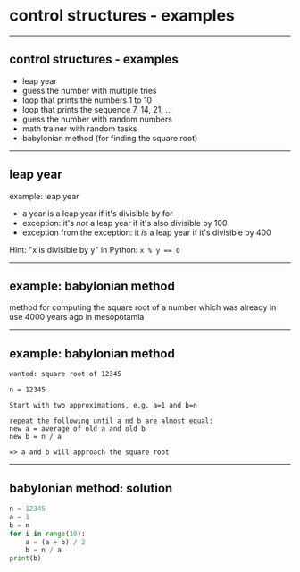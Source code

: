 # control structures - examples

---

## control structures - examples

- leap year
- guess the number with multiple tries
- loop that prints the numbers 1 to 10
- loop that prints the sequence 7, 14, 21, ...
- guess the number with random numbers
- math trainer with random tasks
- babylonian method (for finding the square root)

---

## leap year

example: leap year

- a year is a leap year if it's divisible by for
- exception: it's _not_ a leap year if it's also divisible by 100
- exception from the exception: it _is_ a leap year if it's divisible by 400

Hint: "x is divisible by y" in Python: `x % y == 0`

---

## example: babylonian method

method for computing the square root of a number which was already in use 4000 years ago in mesopotamia

---

## example: babylonian method

```pseudocode
wanted: square root of 12345

n = 12345

Start with two approximations, e.g. a=1 and b=n

repeat the following until a nd b are almost equal:
new a = average of old a and old b
new b = n / a

=> a and b will approach the square root
```

---

## babylonian method: solution

```py
n = 12345
a = 1
b = n
for i in range(10):
    a = (a + b) / 2
    b = n / a
print(b)
```
